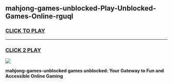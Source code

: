 
## mahjong-games-unblocked-Play-Unblocked-Games-Online-rguql
<h3>
<a href="https://premium76.site?title=mahjong-games-unblocked&ref=25A">CLICK TO PLAY</a></h3>
<hr>

<h3>
<a href="https://premium76.site?title=mahjong-games-unblocked&ref=25A">CLICK 2 PLAY</a>
  
</h3>

<a href="https://premium76.site?title=mahjong-games-unblocked&ref=25A"><img src="https://clearcache.store/games.png"></a>


**mahjong-games-unblocked games unblocked: Your Gateway to Fun and Accessible Online Gaming**
